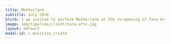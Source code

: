 ```yaml
---
title: Motherland
subtitle: July 2016
blurb: I wa invited to perform Motherland at the re-opening of Tara Arts
image: img/timeline/client/tara-arts.jpg
layout: default
modal-id: c-monitise_create
---
```

